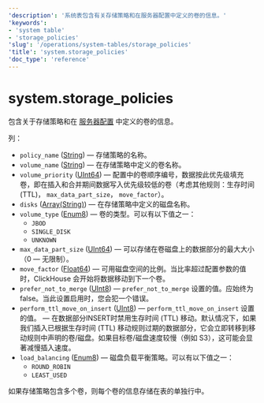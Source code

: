 ```yaml
---
'description': '系统表包含有关存储策略和在服务器配置中定义的卷的信息。'
'keywords':
- 'system table'
- 'storage_policies'
'slug': '/operations/system-tables/storage_policies'
'title': 'system.storage_policies'
'doc_type': 'reference'
---
```



# system.storage_policies

包含关于存储策略和在 [服务器配置](../../engines/table-engines/mergetree-family/mergetree.md#table_engine-mergetree-multiple-volumes_configure) 中定义的卷的信息。

列：

- `policy_name` ([String](../../sql-reference/data-types/string.md)) — 存储策略的名称。
- `volume_name` ([String](../../sql-reference/data-types/string.md)) — 在存储策略中定义的卷名称。
- `volume_priority` ([UInt64](../../sql-reference/data-types/int-uint.md)) — 配置中的卷顺序编号，数据按此优先级填充卷，即在插入和合并期间数据写入优先级较低的卷（考虑其他规则：生存时间 (TTL)， `max_data_part_size`， `move_factor`）。
- `disks` ([Array(String)](../../sql-reference/data-types/array.md)) — 在存储策略中定义的磁盘名称。
- `volume_type` ([Enum8](../../sql-reference/data-types/enum.md))  — 卷的类型。可以有以下值之一：
  - `JBOD` 
  - `SINGLE_DISK`
  - `UNKNOWN`
- `max_data_part_size` ([UInt64](../../sql-reference/data-types/int-uint.md)) — 可以存储在卷磁盘上的数据部分的最大大小（0 — 无限制）。
- `move_factor` ([Float64](../../sql-reference/data-types/float.md)) — 可用磁盘空间的比例。当比率超过配置参数的值时，ClickHouse 会开始将数据移动到下一个卷。
- `prefer_not_to_merge` ([UInt8](../../sql-reference/data-types/int-uint.md)) — `prefer_not_to_merge` 设置的值。应始终为 false。当此设置启用时，您会犯一个错误。
- `perform_ttl_move_on_insert` ([UInt8](../../sql-reference/data-types/int-uint.md)) — `perform_ttl_move_on_insert` 设置的值。 — 在数据部分INSERT时禁用生存时间 (TTL) 移动。默认情况下，如果我们插入已根据生存时间 (TTL) 移动规则过期的数据部分，它会立即转移到移动规则中声明的卷/磁盘。如果目标卷/磁盘速度较慢（例如 S3），这可能会显著减慢插入速度。
- `load_balancing` ([Enum8](../../sql-reference/data-types/enum.md))  — 磁盘负载平衡策略。可以有以下值之一：
  - `ROUND_ROBIN`
  - `LEAST_USED`

如果存储策略包含多个卷，则每个卷的信息存储在表的单独行中。
